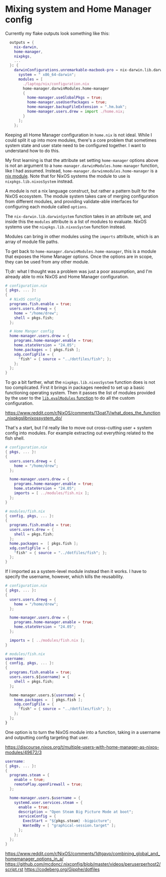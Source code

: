 # Mixing system and Home Manager config

Currently my flake outputs look something like this:

```nix
  outputs = {
    nix-darwin,
    home-manager,
    nixpkgs,
    ...
  }: {
    darwinConfigurations.unremarkable-macbook-pro = nix-darwin.lib.darwinSystem {
      system = " x86_64-darwin";
      modules = [
        ./laptop/nix/configuration.nix
        home-manager.darwinModules.home-manager
        {
          home-manager.useGlobalPkgs = true;
          home-manager.useUserPackages = true;
          home-manager.backupFileExtension = ".hm.bak";
          home-manager.users.drew = import ./home.nix;
        }
      ];
    };
```

Keeping all Home Manager configuration in `home.nix` is not ideal.
While I could split it up into more modules, there's a core problem that
sometimes system state and user state need to be configured together.
I want to understand how to do this.

My first learning is that the attribute set setting `home-manager` options above is not
an argument to a `home-manager.darwinModules.home-manager` function, like I had assumed.
Instead, `home-manager.darwinmodules.home-manager` is a [nix module](https://nixos.wiki/wiki/NixOS_modules).
Note that for NixOS systems the module to use is `nixpkgs.lib.nixosSystem` instead.

A module is not a nix language construct, but rather a pattern built for the NixOS ecosystem.
The module system takes care of merging configuration from different modules,
and providing validate-able interfaces for configuring each module called `options`.

The `nix-darwin.lib.darwinSystem` function takes in an attribute set, and inside this the `modules` attribute
is a list of modules to evaluate. NixOS systems use the `nixpkgs.lib.nixosSystem` function instead.

Modules can bring in other modules using the `imports` attribute, which is an array of module file paths.

To get back to `home-manager.darwinModules.home-manager`, this is a module that exposes the Home Manager options.
Once the options are in scope, they can be used from any other module.

Tl;dr: what I thought was a problem was just a poor assumption,
and I'm already able to mix NixOS and Home Manager configuration.

```nix
# configuration.nix
{ pkgs, ... }:
{
  # NixOS config
  programs.fish.enable = true;
  users.users.drewg = {
    home = "/home/drew";
    shell = pkgs.fish;
  };

  # Home Manger config
  home-manager.users.drew = {
    programs.home-manager.enable = true;
    home.stateVersion = "24.05";
    home.packages = [ pkgs.fish ];
    xdg.configFile = {
      "fish" = { source = "../dotfiles/fish"; };
    };
  };
}
```

To go a bit farther, what the `nixpkgs.lib.nixosSystem` function does is not too complicated.
First it brings in packages needed to set up a basic functioning operating system.
Then it passes the list of modules provided by the user
to the [`lib.evalModules` function](https://github.com/NixOS/nixpkgs/blob/master/lib/modules.nix#L87)
to do all the custom configuration.

https://www.reddit.com/r/NixOS/comments/13oat7j/what_does_the_function_nixpkgslibnixossystem_do/

That's a start, but I'd really like to move out cross-cutting user + system config into modules.
For example extracting out everything related to the fish shell.

```nix
# configuration.nix
{ pkgs, ... }:
{
  users.users.drewg = {
    home = "/home/drew";
  };

  home-manager.users.drew = {
    programs.home-manager.enable = true;
    home.stateVersion = "24.05";
    imports = [ ../modules/fish.nix ];
  };
}
```
```nix
# modules/fish.nix
{ config, pkgs, ... }:
{
  programs.fish.enable = true;
  users.users.drew = {
    shell = pkgs.fish;
  };
  home.packages =  [ pkgs.fish ];
  xdg.configFile = {
    "fish" = { source = "../dotfiles/fish"; };
  };
}
```

If I imported as a system-level module instead then it works.
I have to specify the username, however, which kills the reusability.


```nix
# configuration.nix
{ pkgs, ... }:
{
  users.users.drewg = {
    home = "/home/drew";
  };

  home-manager.users.drew = {
    programs.home-manager.enable = true;
    home.stateVersion = "24.05";
  };

  imports = [ ../modules/fish.nix ];
}
```
```nix
# modules/fish.nix
username:
{ config, pkgs, ... }:
{
  programs.fish.enable = true;
  users.users.${username} = {
    shell = pkgs.fish;
  };

  home-manager.users.${username} = {
    home.packages =  [ pkgs.fish ];
    xdg.configFile = {
      "fish" = { source = "../dotfiles/fish"; };
    };
  };
}
```

One option is to turn the NixOS module into a function,
taking in a username and outputting config targeting that user.

https://discourse.nixos.org/t/multiple-users-with-home-manager-as-nixos-modules/49672/3

```nix
username:
{ pkgs, ... }:
{
  programs.steam = {
    enable = true;
    remotePlay.openFirewall = true;
  };

  home-manager.users.$username = {
    systemd.user.services.steam = {
      enable = true;
      description = "Open Steam Big Picture Mode at boot";
      serviceConfig = {
        ExecStart = "${pkgs.steam} -bigpicture";
        WantedBy = [ "graphical-session.target" ];
      };
    };
  };
}
```




https://www.reddit.com/r/NixOS/comments/1dtgavp/combining_global_and_homemanager_options_in_a/
https://github.com/mcdonc/.nixconfig/blob/master/videos/peruserperhost2/script.rst
https://codeberg.org/Gipphe/dotfiles
